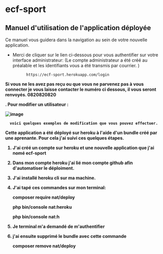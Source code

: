 # ecf-sport

## Manuel d'utilisation de l'application déployée
      
Ce manuel vous guidera dans la navigation au sein de votre nouvelle application. 
- Merci de cliquer sur le lien ci-dessous pour vous authentifier sur votre interface administrateur: (Le compte administrateur a été créé au préalable et les identifiants vous a été transmis par courrier. )

            https://ecf-sport.herokuapp.com/login
      

<STRONG>Si vous ne les avez pas reçu ou que vous ne parvenez pas à vous connecter je vous laisse contacter le numéro ci dessous, il vous seront renvoyés.
        0820820820<STRONG>
        
. Pour modifier un utilisateur :

 ![image](https://user-images.githubusercontent.com/91209960/198676677-6b076277-b88b-47fc-bfe1-d58868bb8dd0.png)
 


  
      voici quelques exemples de modification que vous pouvez effectuer.

Cette application a été déployé sur heroku à l'aide d'un bundle créé par une aprenante. Pour cela j'ai suivi ces quelques étapes.

1. J'ai créé un compte sur heroku et une nouvelle application que j'ai nomé ecf-sport 
2. Dans mon compte heroku j'ai lié mon compte github afin d'automatiser le déploiment.
3. J'ai installé heroku cli sur ma machine.
4. J'ai tapé ces commandes sur mon terminal: 

    
      composer require nat/deploy
      
      
      php bin/console nat:heroku
      
      
      php bin/console nat:h
      
5. Je terminal m'a demandé de m'authentifier
   
6. j'ai ensuite supprimé le bundle avec cette commande 
 
      composer remove nat/deploy
      
      
                            
